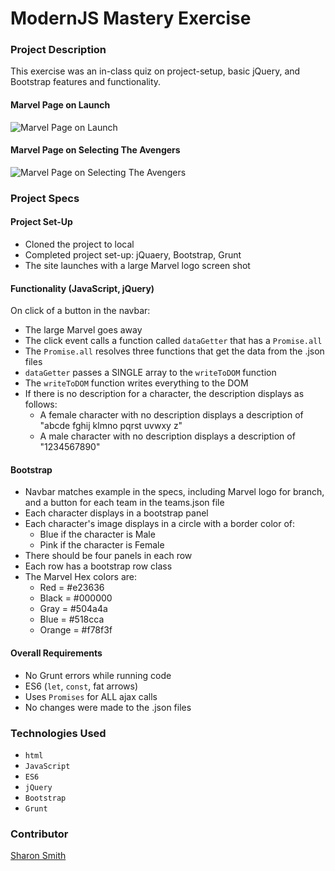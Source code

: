 # ModernJS Mastery Exercise

### Project Description 

This exercise was an in-class quiz on project-setup, basic jQuery, and Bootstrap features and functionality. 

#### Marvel Page on Launch
![Marvel Page on Launch]()

#### Marvel Page on Selecting The Avengers
![Marvel Page on Selecting The Avengers]()


### Project Specs
#### Project Set-Up
- Cloned the project to local
- Completed project set-up: jQuaery, Bootstrap, Grunt
- The site launches with a large Marvel logo screen shot

#### Functionality (JavaScript, jQuery)
On click of a button in the navbar:
- The large Marvel goes away 
- The click event calls a function called `dataGetter` that has a `Promise.all`
- The `Promise.all` resolves three functions that get the data from the .json files
- `dataGetter` passes a SINGLE array to the `writeToDOM` function
- The `writeToDOM` function writes everything to the DOM
- If there is no description for a character, the description displays as follows:
	- A female character with no description displays a description of "abcde fghij klmno pqrst uvwxy z"
	- A male character with no description displays a description of "1234567890"

#### Bootstrap
- Navbar matches example in the specs, including Marvel logo for branch, and a button for each team in the teams.json file
- Each character displays in a bootstrap panel
- Each character's image displays in a circle with a border color of:
	- Blue if the character is Male
	- Pink if the character is Female
- There should be four panels in each row
- Each row has a bootstrap row class
- The Marvel Hex colors are:
	* Red = #e23636	
	* Black = #000000	
	* Gray = #504a4a	
	* Blue = #518cca	
	* Orange = #f78f3f

#### Overall Requirements
- No Grunt errors while running code
- ES6 (`let`, `const`, fat arrows)
- Uses `Promises` for ALL ajax calls
- No changes were made to the .json files

### Technologies Used
- `html`
- `JavaScript`
- `ES6`
- `jQuery`
- `Bootstrap`
- `Grunt`

### Contributor
[Sharon Smith](https://github.com/SMITHsharon)

